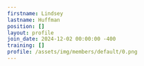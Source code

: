 ```yaml
---
firstname: Lindsey
lastname: Huffman
position: []
layout: profile
join_date: 2024-12-02 00:00:00 -400
training: []
profile: /assets/img/members/default/0.png
---
```

